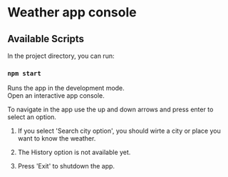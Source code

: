 # Weather app console

## Available Scripts

In the project directory, you can run:

### `npm start`

Runs the app in the development mode.\
Open an interactive app console.

To navigate in the app use the up and down arrows and press enter to select an option.

1. If you select 'Search city option', you should wirte a city or place you want to know the weather.

2. The History option is not available yet.

0. Press 'Exit' to shutdown the app.